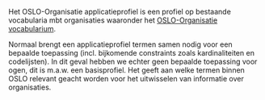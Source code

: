 Het OSLO-Organisatie applicatieprofiel is een profiel op bestaande vocabularia mbt organisaties waaronder het 
[OSLO-Organisatie vocabularium](http://data.vlaanderen.be/ns/organisatie).

Normaal brengt een applicatieprofiel termen samen nodig voor een bepaalde toepassing 
(incl. bijkomende constraints zoals kardinaliteiten en codelijsten). In dit geval hebben we echter geen bepaalde 
toepassing voor ogen, dit is m.a.w. een basisprofiel. Het geeft aan welke termen binnen OSLO relevant geacht worden voor 
het uitwisselen van informatie over organisaties.
